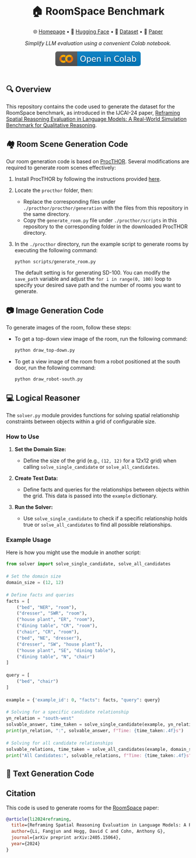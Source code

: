 <div align="center">
  <h1>🏠 RoomSpace Benchmark</h1> 
  <p>
    🌐 <a href="https://roomspace-benchmark.web.app/">Homepage</a> • 
    🤗 <a href="https://huggingface.co/datasets/Fangjun/RoomSpace">Hugging Face</a> • 
    📁 <a href="https://archive.researchdata.leeds.ac.uk/1293/">Dataset</a> • 
    📙 <a href="https://arxiv.org/abs/2405.15064">Paper</a>
  </p>
   <p><em>Simplify LLM evaluation using a convenient Colab notebook.</em></p>
   <a href="https://colab.research.google.com/drive/1fAK8J1UHAjMm-mNVsuzIbEZd-SZG6bX-?usp=sharing"><img src="img/colab.svg" alt="Open In Colab"></a></center>
</div>
<br/>






## 🔍 Overview

This repository contains the code used to generate the dataset for the RoomSpace benchmark, as introduced in the IJCAI-24 paper, [Reframing Spatial Reasoning Evaluation in Language Models: A Real-World Simulation Benchmark for Qualitative Reasoning](https://arxiv.org/pdf/2405.15064.pdf).

## 🏘️ Room Scene Generation Code
Our room generation code is based on [ProcTHOR](https://procthor.allenai.org/). Several modifications are required to generate room scenes effectively:

1. Install ProcTHOR by following the instructions provided [here](https://github.com/allenai/procthor).
2. Locate the `procthor` folder, then:
   - Replace the corresponding files under `./procthor/procthor/generation` with the files from this repository in the same directory.
   - Copy the `generate_room.py` file under `./procthor/scripts` in this repository to the corresponding folder in the downloaded ProcTHOR directory.
3. In the `./procthor` directory, run the example script to generate rooms by executing the following command:
   ```bash
   python scripts/generate_room.py
   ```

   The default setting is for generating SD-100. You can modify the `save_path` variable and adjust the `for i in range(0, 100)` loop to specify your desired save path and the number of rooms you want to generate.

## 📷 Image Generation Code

To generate images of the room, follow these steps:

- To get a top-down view image of the room, run the following command:
  ```bash
  python draw_top-down.py
  ```

- To get a view image of the room from a robot positioned at the south door, run the following command:
  ```bash
  python draw_robot-south.py
  ```

## 💻 Logical Reasoner
The `solver.py` module provides functions for solving spatial relationship constraints between objects within a grid of configurable size. 
### How to Use

1. **Set the Domain Size:**
   - Define the size of the grid (e.g., `(12, 12)` for a 12x12 grid) when calling `solve_single_candidate` or `solve_all_candidates`.

2. **Create Test Data:**
   - Define facts and queries for the relationships between objects within the grid. This data is passed into the `example` dictionary.

3. **Run the Solver:**
   - Use `solve_single_candidate` to check if a specific relationship holds true or `solve_all_candidates` to find all possible relationships.

### Example Usage

Here is how you might use the module in another script:

```python
from solver import solve_single_candidate, solve_all_candidates

# Set the domain size
domain_size = (12, 12)

# Define facts and queries
facts = [
    ("bed", "NER", "room"),
    ("dresser", "SWR", "room"),
    ("house plant", "ER", "room"),
    ("dining table", "CR", "room"),
    ("chair", "CR", "room"),
    ("bed", "NE", "dresser"),
    ("dresser", "SW", "house plant"),
    ("house plant", "SE", "dining table"),
    ("dining table", "N", "chair")
] 

query = [
    ("bed", "chair")
]

example = {'example_id': 0, "facts": facts, "query": query}

# Solving for a specific candidate relationship
yn_relation = "south-west"
solvable_answer, time_taken = solve_single_candidate(example, yn_relation, domain_size)
print(yn_relation, ":", solvable_answer, f"Time: {time_taken:.4f}s")

# Solving for all candidate relationships
solvable_relations, time_taken = solve_all_candidates(example, domain_size)
print("All Candidates:", solvable_relations, f"Time: {time_taken:.4f}s")
```

## 📃 Text Generation Code




## Citation

This code is used to generate rooms for the [RoomSpace](https://arxiv.org/pdf/2405.15064) paper:

```bibtex
@article{li2024reframing,
  title={Reframing Spatial Reasoning Evaluation in Language Models: A Real-World Simulation Benchmark for Qualitative Reasoning},
  author={Li, Fangjun and Hogg, David C and Cohn, Anthony G},
  journal={arXiv preprint arXiv:2405.15064},
  year={2024}
}
